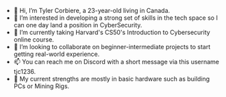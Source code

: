 - 👋 Hi, I’m Tyler Corbiere, a 23-year-old living in Canada.
- 👀 I’m interested in developing a strong set of skills in the tech space so I can one day land a position in CyberSecurity.
- 🌱 I’m currently taking Harvard's CS50's Introduction to Cybersecurity online course.
- 💞️ I’m looking to collaborate on beginner-intermediate projects to start getting real-world experience.
- 📫 You can reach me on Discord with a short message via this username tjc1236.
- 💪 My current strengths are mostly in basic hardware such as building PCs or Mining Rigs. 

<!---
tylercorbiere/tylercorbiere is a ✨ special ✨ repository because its `README.md` (this file) appears on your GitHub profile.
You can click the Preview link to take a look at your changes.
--->
